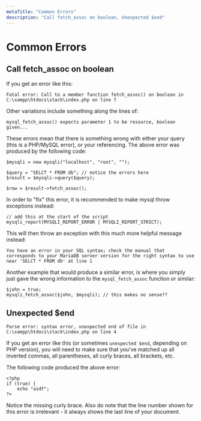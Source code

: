 ```yaml
---
metaTitle: "Common Errors"
description: "Call fetch_assoc on boolean, Unexpected $end"
---
```


# Common Errors



## Call fetch_assoc on boolean


If you get an error like this:

```
Fatal error: Call to a member function fetch_assoc() on boolean in C:\xampp\htdocs\stack\index.php on line 7

```

Other variations include something along the lines of:

```
mysql_fetch_assoc() expects parameter 1 to be resource, boolean given...

```

These errors mean that there is something wrong with either your query (this is a PHP/MySQL error), or your referencing. The above error was produced by the following code:

```
$mysqli = new mysqli("localhost", "root", "");
    
$query = "SELCT * FROM db"; // notice the errors here
$result = $mysqli->query($query);
    
$row = $result->fetch_assoc();

```

In order to "fix" this error, it is recommended to make mysql throw exceptions instead:

```
// add this at the start of the script
mysqli_report(MYSQLI_REPORT_ERROR | MYSQLI_REPORT_STRICT);

```

This will then throw an exception with this much more helpful message instead:

```
You have an error in your SQL syntax; check the manual that corresponds to your MariaDB server version for the right syntax to use near 'SELCT * FROM db' at line 1

```

Another example that would produce a similar error, is where you simply just gave the wrong information to the `mysql_fetch_assoc` function or similar:

```
$john = true;
mysqli_fetch_assoc($john, $mysqli); // this makes no sense??

```



## Unexpected $end


```
Parse error: syntax error, unexpected end of file in C:\xampp\htdocs\stack\index.php on line 4

```

If you get an error like this (or sometimes `unexpected $end`, depending on PHP version), you will need to make sure that you've matched up all inverted commas, all parentheses, all curly braces, all brackets, etc.

The following code produced the above error:

```
<?php
if (true) {
    echo "asdf";
?>

```

Notice the missing curly brace. Also do note that the line number shown for this error is irrelevant - it always shows the last line of your document.

